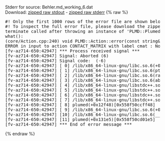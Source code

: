 Stderr for source:  Behler.md_working_6.dat   
Download: [zipped raw stdout](Behler.md_working_6.dat.plumed.stdout.txt.zip) - [zipped raw stderr](Behler.md_working_6.dat.plumed.stderr.txt.zip) 
{% raw %}
<pre>
#! Only the first 1000 rows of the error file are shown below
#! To inspect the full error file, please download the zipped raw stderr file above
terminate called after throwing an instance of 'PLMD::Plumed::ExceptionError'
what():
(core/Action.cpp:240) void PLMD::Action::error(const string&) const
ERROR in input to action CONTACT_MATRIX with label cmat : No atoms have been read in
[fv-az714-650:42947] *** Process received signal ***
[fv-az714-650:42947] Signal: Aborted (6)
[fv-az714-650:42947] Signal code:  (-6)
[fv-az714-650:42947] [ 0] /lib/x86_64-linux-gnu/libc.so.6(+0x42520)[0x7f73aa242520]
[fv-az714-650:42947] [ 1] /lib/x86_64-linux-gnu/libc.so.6(pthread_kill+0x12c)[0x7f73aa2969fc]
[fv-az714-650:42947] [ 2] /lib/x86_64-linux-gnu/libc.so.6(raise+0x16)[0x7f73aa242476]
[fv-az714-650:42947] [ 3] /lib/x86_64-linux-gnu/libc.so.6(abort+0xd3)[0x7f73aa2287f3]
[fv-az714-650:42947] [ 4] /lib/x86_64-linux-gnu/libstdc++.so.6(+0xa2b9e)[0x7f73aa6a2b9e]
[fv-az714-650:42947] [ 5] /lib/x86_64-linux-gnu/libstdc++.so.6(+0xae20c)[0x7f73aa6ae20c]
[fv-az714-650:42947] [ 6] /lib/x86_64-linux-gnu/libstdc++.so.6(+0xae277)[0x7f73aa6ae277]
[fv-az714-650:42947] [ 7] /lib/x86_64-linux-gnu/libstdc++.so.6(__cxa_rethrow+0x4b)[0x7f73aa6ae52b]
[fv-az714-650:42947] [ 8] plumed(+0x12f48)[0x558f50ccff48]
[fv-az714-650:42947] [ 9] /lib/x86_64-linux-gnu/libc.so.6(+0x29d90)[0x7f73aa229d90]
[fv-az714-650:42947] [10] /lib/x86_64-linux-gnu/libc.so.6(__libc_start_main+0x80)[0x7f73aa229e40]
[fv-az714-650:42947] [11] plumed(+0x131e5)[0x558f50cd01e5]
[fv-az714-650:42947] *** End of error message ***
</pre>
{% endraw %}
